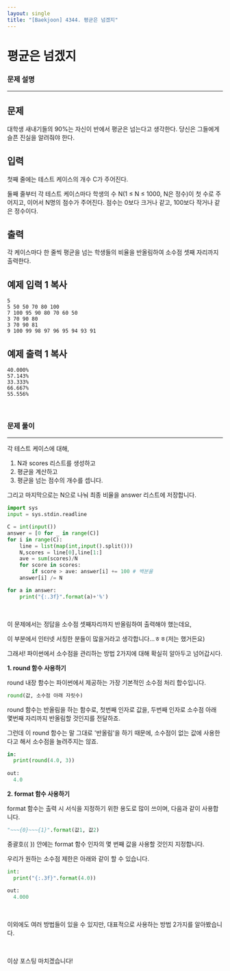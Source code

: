 ```yaml
---
layout: single
title: "[Baekjoon] 4344. 평균은 넘겠지"
---
```




# 평균은 넘겠지

### 문제 설명

---

## 문제

대학생 새내기들의 90%는 자신이 반에서 평균은 넘는다고 생각한다. 당신은 그들에게 슬픈 진실을 알려줘야 한다.

## 입력

첫째 줄에는 테스트 케이스의 개수 C가 주어진다.

둘째 줄부터 각 테스트 케이스마다 학생의 수 N(1 ≤ N ≤ 1000, N은 정수)이 첫 수로 주어지고, 이어서 N명의 점수가 주어진다. 점수는 0보다 크거나 같고, 100보다 작거나 같은 정수이다.

## 출력

각 케이스마다 한 줄씩 평균을 넘는 학생들의 비율을 반올림하여 소수점 셋째 자리까지 출력한다.

## 예제 입력 1 복사

```
5
5 50 50 70 80 100
7 100 95 90 80 70 60 50
3 70 90 80
3 70 90 81
9 100 99 98 97 96 95 94 93 91
```

## 예제 출력 1 복사

```
40.000%
57.143%
33.333%
66.667%
55.556%
```

<br>

### 문제 풀이

---

 각 테스트 케이스에 대해, 

1. N과 scores 리스트를 생성하고
2. 평균을 계산하고
3. 평균을 넘는 점수의 개수를 셉니다. 

그리고 마지막으로는 N으로 나눠 최종 비율을 answer 리스트에 저장합니다. 

```python
import sys
input = sys.stdin.readline

C = int(input())
answer = [0 for _ in range(C)]
for i in range(C):
    line = list(map(int,input().split()))
    N,scores = line[0],line[1:]
    ave = sum(scores)/N
    for score in scores:
        if score > ave: answer[i] += 100 # 백분율
    answer[i] /= N

for a in answer:
    print("{:.3f}".format(a)+'%')
```

<br>

이 문제에서는 정답을 소수점 셋째자리까지 반올림하여 출력해야 했는데요, 

이 부분에서 인터넷 서칭한 분들이 많을거라고 생각합니다...ㅎㅎ(저는 했거든요)

그래서! 파이썬에서 소수점을 관리하는 방법 2가지에 대해 확실히 알아두고 넘어갑시다. 

**1. round 함수 사용하기**

round 내장 함수는 파이썬에서 제공하는 가장 기본적인 소수점 처리 합수입니다. 

```python
round(값, 소수점 아래 자릿수)
```

round 함수는 반올림을 하는 함수로, 첫번째 인자로 값을, 두번째 인자로 소수점 아래 몇번째 자리까지 반올림할 것인지를 전달하죠. 

그런데 이 round 함수는 말 그대로 '반올림'을 하기 때문에, 소수점이 없는 값에 사용한다고 해서 소수점을 늘려주지는 않죠. 

```python
in:
  print(round(4.0, 3))
  
out:
  4.0
```

**2. format 함수 사용하기**

format 함수는 출력 시 서식을 지정하기 위한 용도로 많이 쓰이며, 다음과 같이 사용합니다. 

```python
"~~~{0}~~~{1}".format(값1, 값2)
```

중괄호({ }) 안에는 format 함수 인자의 몇 번째 값을 사용할 것인지 지정합니다. 

우리가 원하는 소수점 제한은 아래와 같이 할 수 있습니다. 

```python
int:
  print("{:.3f}".format(4.0))
  
out:
  4.000
```

<br>

이외에도 여러 방법들이 있을 수 있지만, 대표적으로 사용하는 방법 2가지를 알아봤습니다. 

<br>

이상 포스팅 마치겠습니다!
